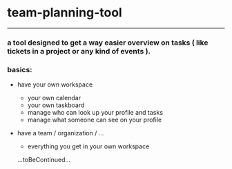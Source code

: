 # team-planning-tool

-------------------

### a tool designed to get a way easier overview on tasks ( like tickets in a project or any kind of events ).
### basics:
- have your own workspace
  - your own calendar
  - your own taskboard
  - manage who can look up your profile and tasks
  - manage what someone can see on your profile
- have a team / organization / ...
  - everything you get in your own workspace
  
  
  ...toBeContinued...
